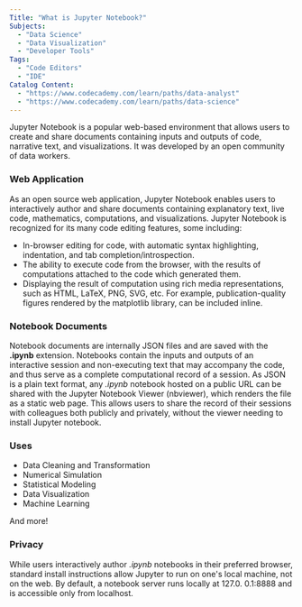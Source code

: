 ```yaml
---
Title: "What is Jupyter Notebook?"
Subjects:
  - "Data Science"
  - "Data Visualization"
  - "Developer Tools"
Tags:
  - "Code Editors"
  - "IDE"
Catalog Content:
  - "https://www.codecademy.com/learn/paths/data-analyst"
  - "https://www.codecademy.com/learn/paths/data-science"
---
```


Jupyter Notebook is a popular web-based environment that allows users to create and share documents containing inputs and outputs of code, narrative text, and visualizations. It was developed by an open community of data workers.

### Web Application

As an open source web application, Jupyter Notebook enables users to interactively author and share documents containing explanatory text, live code, mathematics, computations, and visualizations. Jupyter Notebook is recognized for its many code editing features, some including:

 - In-browser editing for code, with automatic syntax highlighting, indentation, and tab completion/introspection.
 - The ability to execute code from the browser, with the results of computations attached to the code which generated them.
 - Displaying the result of computation using rich media representations, such as HTML, LaTeX, PNG, SVG, etc. For example, publication-quality figures rendered by the matplotlib library, can be included inline.

### Notebook Documents

Notebook documents are internally JSON files and are saved with the **.ipynb** extension. Notebooks contain the inputs and outputs of an interactive session and non-executing text that may accompany the code, and thus serve as a complete computational record of a session. As JSON is a plain text format, any *.ipynb* notebook hosted on a public URL can be shared with the Jupyter Notebook Viewer (nbviewer), which renders the file as a static web page. This allows users to share the record of their sessions with colleagues both publicly and privately, without the viewer needing to install Jupyter notebook.

### Uses

 - Data Cleaning and Transformation
 - Numerical Simulation
 - Statistical Modeling
 - Data Visualization
 - Machine Learning

And more!

### Privacy

While users interactively author *.ipynb* notebooks in their preferred browser, standard install instructions allow Jupyter to run on one's local machine, not on the web. By default, a notebook server runs locally at 127.0. 0.1:8888 and is accessible only from localhost.
